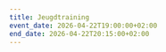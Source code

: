 ```yaml
---
title: Jeugdtraining
event_date: 2026-04-22T19:00:00+02:00
end_date: 2026-04-22T20:15:00+02:00
---
```


